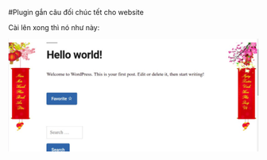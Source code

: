#Plugin gắn câu đối chúc tết cho website

Cài lên xong thì nó như này:

![Hoành Phi Câu Đối](demo.jpg)
